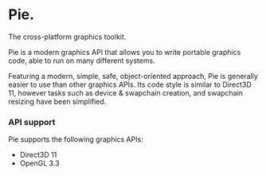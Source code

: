 # Pie.
The cross-platform graphics toolkit.

Pie is a modern graphics API that allows you to write portable graphics code, able to run on many different systems. 

Featuring a modern, simple, safe, object-oriented approach, Pie is generally easier to use than other graphics APIs. Its code style is similar to Direct3D 11, however tasks such as device & swapchain creation, and swapchain resizing have been simplified.

### API support
Pie supports the following graphics APIs:
* Direct3D 11
* OpenGL 3.3